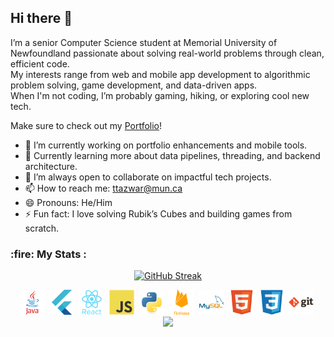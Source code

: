 ## Hi there 👋

I’m a senior Computer Science student at Memorial University of Newfoundland passionate about solving real-world problems through clean, efficient code.  
My interests range from web and mobile app development to algorithmic problem solving, game development, and data-driven apps.  
When I'm not coding, I’m probably gaming, hiking, or exploring cool new tech.

Make sure to check out my [Portfolio](https://taqitazwar.com)!
- 🔭 I’m currently working on portfolio enhancements and mobile tools.
- 🌱 Currently learning more about data pipelines, threading, and backend architecture.
- 👯 I’m always open to collaborate on impactful tech projects.
- 📫 How to reach me: ttazwar@mun.ca
- 😄 Pronouns: He/Him
- ⚡ Fun fact: I love solving Rubik’s Cubes and building games from scratch.

<h3>:fire: My Stats :</h3>
<p align="center">
<a href="https://git.io/streak-stats"><img src="https://github-readme-streak-stats.herokuapp.com?user=taqitazwar&theme=gruvbox-duo" alt="GitHub Streak" /></a>
</p>

<div id="header" align="center">
  <img src="https://github.com/devicons/devicon/blob/master/icons/java/java-original-wordmark.svg" title="Java" alt="Java" width="40" height="40"/>&nbsp;
  <img src="https://github.com/devicons/devicon/blob/master/icons/flutter/flutter-original.svg" title="Flutter" alt="Flutter" width="40" height="40"/>&nbsp;
  <img src="https://github.com/devicons/devicon/blob/master/icons/react/react-original-wordmark.svg" title="React" alt="React" width="40" height="40"/>&nbsp;
  <img src="https://github.com/devicons/devicon/blob/master/icons/javascript/javascript-original.svg" title="JavaScript" alt="JavaScript" width="40" height="40"/>&nbsp;
  <img src="https://github.com/devicons/devicon/blob/master/icons/python/python-original.svg" title="Python" alt="Python" width="40" height="40"/>&nbsp;
  <img src="https://github.com/devicons/devicon/blob/master/icons/firebase/firebase-plain-wordmark.svg" title="Firebase" alt="Firebase" width="40" height="40"/>&nbsp;
  <img src="https://github.com/devicons/devicon/blob/master/icons/mysql/mysql-original-wordmark.svg" title="MySQL" alt="MySQL" width="40" height="40"/>&nbsp;
  <img src="https://github.com/devicons/devicon/blob/master/icons/html5/html5-original.svg" title="HTML5" alt="HTML5" width="40" height="40"/>&nbsp;
  <img src="https://github.com/devicons/devicon/blob/master/icons/css3/css3-original.svg" title="CSS3" alt="CSS3" width="40" height="40"/>&nbsp;
  <img src="https://github.com/devicons/devicon/blob/master/icons/git/git-original-wordmark.svg" title="Git" alt="Git" width="40" height="40"/>&nbsp;
</div>

<div id="header" align="center">
  <img src="https://miro.medium.com/v2/resize:fit:720/format:webp/1*UxHoxcxQXAFMk4z-zl1wKw.gif" width="500"/>
</div>
